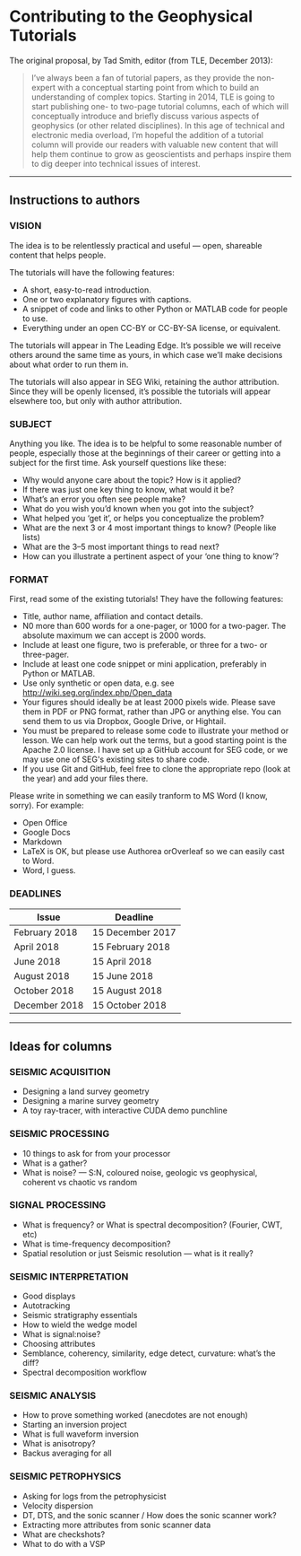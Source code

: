 # Contributing to the Geophysical Tutorials

The original proposal, by Tad Smith, editor (from TLE, December 2013):

> I’ve always been a fan of tutorial papers, as they provide the non-expert with a conceptual starting point from which to build an understanding of complex topics. Starting in 2014, TLE is going to start publishing one- to two-page tutorial columns, each of which will conceptually introduce and briefly discuss various aspects of geophysics (or other related disciplines). In this age of technical and electronic media overload, I’m hopeful the addition of a tutorial column will provide our readers with valuable new content that will help them continue to grow as geoscientists and perhaps inspire them to dig deeper into technical issues of interest. 

----

## Instructions to authors

### VISION

The idea is to be relentlessly practical and useful — open, shareable content that helps people.

The tutorials will have the following features:

- A short, easy-to-read introduction.
- One or two explanatory figures with captions.
- A snippet of code and links to other Python or MATLAB code for people to use.
- Everything under an open CC-BY or CC-BY-SA license, or equivalent.

The tutorials will appear in The Leading Edge. It’s possible we will receive others around the same time as yours, in which case we’ll make decisions about what order to run them in.

The tutorials will also appear in SEG Wiki, retaining the author attribution. Since they will be openly licensed, it’s possible the tutorials will appear elsewhere too, but only with author attribution. 

### SUBJECT

Anything you like. The idea is to be helpful to some reasonable number of people, especially those at the beginnings of their career or getting into a subject for the first time. Ask yourself questions like these:

- Why would anyone care about the topic? How is it applied?
- If there was just one key thing to know, what would it be?
- What’s an error you often see people make?
- What do you wish you’d known when you got into the subject?
- What helped you ‘get it’, or helps you conceptualize the problem?
- What are the next 3 or 4 most important things to know? (People like lists)
- What are the 3–5 most important things to read next?
- How can you illustrate a pertinent aspect of your ‘one thing to know’?

### FORMAT

First, read some of the existing tutorials! They have the following features:

- Title, author name, affiliation and contact details.
- N0 more than 600 words for a one-pager, or 1000 for a two-pager. The absolute maximum we can accept is 2000 words.
- Include at least one figure, two is preferable, or three for a two- or three-pager.
- Include at least one code snippet or mini application, preferably in Python or MATLAB.
- Use only synthetic or open data, e.g. see http://wiki.seg.org/index.php/Open_data
- Your figures should ideally be at least 2000 pixels wide. Please save them in PDF or PNG format, rather than JPG or anything else. You can send them to us via Dropbox, Google Drive, or Hightail.
- You must be prepared to release some code to illustrate your method or lesson. We can help work out the terms, but a good starting point is the Apache 2.0 license. I have set up a GitHub account for SEG code, or we may use one of SEG's existing sites to share code.
- If you use Git and GitHub, feel free to clone the appropriate repo (look at the year) and add your files there.

Please write in something we can easily tranform to MS Word (I know, sorry). For example:

- Open Office
- Google Docs
- Markdown
- LaTeX is OK, but please use Authorea orOverleaf so we can easily cast to Word.
- Word, I guess.

### DEADLINES

| Issue  | Deadline |
|---|---|
| February 2018 | 15 December 2017 | 
| April 2018 | 15 February 2018 | 
| June 2018 | 15 April 2018 |
| August 2018 | 15 June 2018 |
| October 2018 | 15 August 2018 |
| December 2018 | 15 October 2018 |

----

## Ideas for columns

### SEISMIC ACQUISITION

- Designing a land survey geometry
- Designing a marine survey geometry
- A toy ray-tracer, with interactive CUDA demo punchline

### SEISMIC PROCESSING

- 10 things to ask for from your processor
- What is a gather?
- What is noise? — S:N, coloured noise, geologic vs geophysical, coherent vs chaotic vs random

### SIGNAL PROCESSING

- What is frequency? or What is spectral decomposition? (Fourier, CWT, etc)
- What is time-frequency decomposition?
- Spatial resolution or just Seismic resolution — what is it really?

### SEISMIC INTERPRETATION

- Good displays
- Autotracking
- Seismic stratigraphy essentials
- How to wield the wedge model
- What is signal:noise?
- Choosing attributes
- Semblance, coherency, similarity, edge detect, curvature: what’s the diff?
- Spectral decomposition workflow

### SEISMIC ANALYSIS

- How to prove something worked (anecdotes are not enough)
- Starting an inversion project
- What is full waveform inversion
- What is anisotropy?
- Backus averaging for all

### SEISMIC PETROPHYSICS

- Asking for logs from the petrophysicist
- Velocity dispersion
- DT, DTS, and the sonic scanner / How does the sonic scanner work?
- Extracting more attributes from sonic scanner data
- What are checkshots?
- What to do with a VSP
